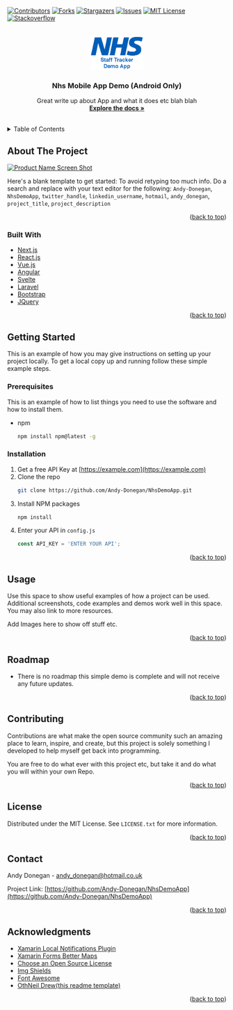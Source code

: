 <div id="top"></div>
<!--
*** Thanks for checking out the Best-README-Template. If you have a suggestion
*** that would make this better, please fork the repo and create a pull request
*** or simply open an issue with the tag "enhancement".
*** Don't forget to give the project a star!
*** Thanks again! Now go create something AMAZING! :D
-->



<!-- PROJECT SHIELDS -->
<!--
*** I'm using markdown "reference style" links for readability.
*** Reference links are enclosed in brackets [ ] instead of parentheses ( ).
*** See the bottom of this document for the declaration of the reference variables
*** for contributors-url, forks-url, etc. This is an optional, concise syntax you may use.
*** https://www.markdownguide.org/basic-syntax/#reference-style-links
-->
[![Contributors][contributors-shield]][contributors-url]
[![Forks][forks-shield]][forks-url]
[![Stargazers][stars-shield]][stars-url]
[![Issues][issues-shield]][issues-url]
[![MIT License][license-shield]][license-url]
[![Stackoverflow][stackoverflow-shield]][stackoverflow-url]



<!-- PROJECT LOGO -->
<br />
<div align="center">
  <a href="https://github.com/Andy-Donegan/NhsDemoApp">
    <img src="AppScreenShots/logo.png" alt="Logo" height="80">
  </a>

<h3 align="center">Nhs Mobile App Demo (Android Only)</h3>

  <p align="center">
    Great write up about App and what it does etc blah blah
    <br />
    <a href="https://github.com/Andy-Donegan/NhsDemoApp"><strong>Explore the docs »</strong></a>
    <br />
    <br />
  </p>
</div>



<!-- TABLE OF CONTENTS -->
<details>
  <summary>Table of Contents</summary>
  <ol>
    <li>
      <a href="#about-the-project">About The Project</a>
      <ul>
        <li><a href="#built-with">Built With</a></li>
      </ul>
    </li>
    <li>
      <a href="#getting-started">Getting Started</a>
      <ul>
        <li><a href="#prerequisites">Prerequisites</a></li>
        <li><a href="#installation">Installation</a></li>
      </ul>
    </li>
    <li><a href="#usage">Usage</a></li>
    <li><a href="#roadmap">Roadmap</a></li>
    <li><a href="#contributing">Contributing</a></li>
    <li><a href="#license">License</a></li>
    <li><a href="#contact">Contact</a></li>
    <li><a href="#acknowledgments">Acknowledgments</a></li>
  </ol>
</details>



<!-- ABOUT THE PROJECT -->
## About The Project

[![Product Name Screen Shot][product-screenshot]](https://example.com)

Here's a blank template to get started: To avoid retyping too much info. Do a search and replace with your text editor for the following: `Andy-Donegan`, `NhsDemoApp`, `twitter_handle`, `linkedin_username`, `hotmail`, `andy_donegan`, `project_title`, `project_description`

<p align="right">(<a href="#top">back to top</a>)</p>



### Built With

* [Next.js](https://nextjs.org/)
* [React.js](https://reactjs.org/)
* [Vue.js](https://vuejs.org/)
* [Angular](https://angular.io/)
* [Svelte](https://svelte.dev/)
* [Laravel](https://laravel.com)
* [Bootstrap](https://getbootstrap.com)
* [JQuery](https://jquery.com)

<p align="right">(<a href="#top">back to top</a>)</p>



<!-- GETTING STARTED -->
## Getting Started

This is an example of how you may give instructions on setting up your project locally.
To get a local copy up and running follow these simple example steps.

### Prerequisites

This is an example of how to list things you need to use the software and how to install them.
* npm
  ```sh
  npm install npm@latest -g
  ```

### Installation

1. Get a free API Key at [https://example.com](https://example.com)
2. Clone the repo
   ```sh
   git clone https://github.com/Andy-Donegan/NhsDemoApp.git
   ```
3. Install NPM packages
   ```sh
   npm install
   ```
4. Enter your API in `config.js`
   ```js
   const API_KEY = 'ENTER YOUR API';
   ```

<p align="right">(<a href="#top">back to top</a>)</p>



<!-- USAGE EXAMPLES -->
## Usage

Use this space to show useful examples of how a project can be used. Additional screenshots, code examples and demos work well in this space. You may also link to more resources.

Add Images here to show off stuff etc.


<p align="right">(<a href="#top">back to top</a>)</p>



<!-- ROADMAP -->
## Roadmap

- There is no roadmap this simple demo is complete and will not receive any future updates.

<p align="right">(<a href="#top">back to top</a>)</p>



<!-- CONTRIBUTING -->
## Contributing

Contributions are what make the open source community such an amazing place to learn, inspire, and create, but this project is solely something I developed to help myself get back into programming.

You are free to do what ever with this project etc, but take it and do what you will within your own Repo.

<p align="right">(<a href="#top">back to top</a>)</p>



<!-- LICENSE -->
## License

Distributed under the MIT License. See `LICENSE.txt` for more information.

<p align="right">(<a href="#top">back to top</a>)</p>



<!-- CONTACT -->
## Contact

Andy Donegan - andy_donegan@hotmail.co.uk

Project Link: [https://github.com/Andy-Donegan/NhsDemoApp](https://github.com/Andy-Donegan/NhsDemoApp)

<p align="right">(<a href="#top">back to top</a>)</p>



<!-- ACKNOWLEDGMENTS -->
## Acknowledgments

* [Xamarin Local Notifications Plugin](https://github.com/thudugala/Plugin.LocalNotification)
* [Xamarin Forms Better Maps](https://github.com/dmariogatto/Xamarin.Forms.BetterMaps)
* [Choose an Open Source License](https://choosealicense.com)
* [Img Shields](https://shields.io)
* [Font Awesome](https://fontawesome.com)
* [OthNeil Drew(this readme template)](https://github.com/othneildrew/Best-README-Template)

<p align="right">(<a href="#top">back to top</a>)</p>



<!-- MARKDOWN LINKS & IMAGES -->
<!-- https://www.markdownguide.org/basic-syntax/#reference-style-links -->
[contributors-shield]: https://img.shields.io/github/contributors/Andy-Donegan/NhsDemoApp.svg?style=for-the-badge
[contributors-url]: https://github.com/Andy-Donegan/NhsDemoApp/graphs/contributors
[forks-shield]: https://img.shields.io/github/forks/Andy-Donegan/NhsDemoApp.svg?style=for-the-badge
[forks-url]: https://github.com/Andy-Donegan/NhsDemoApp/network/members
[stars-shield]: https://img.shields.io/github/stars/Andy-Donegan/NhsDemoApp.svg?style=for-the-badge
[stars-url]: https://github.com/Andy-Donegan/NhsDemoApp/stargazers
[issues-shield]: https://img.shields.io/github/issues/Andy-Donegan/NhsDemoApp.svg?style=for-the-badge
[issues-url]: https://github.com/Andy-Donegan/NhsDemoApp/issues
[license-shield]: https://img.shields.io/github/license/Andy-Donegan/NhsDemoApp.svg?style=for-the-badge
[license-url]: https://github.com/Andy-Donegan/NhsDemoApp/LICENSE.txt
[stackoverflow-shield]: https://img.shields.io/badge/SO-STACKOVERFLOW-lightgrey.svg?style=for-the-badge
[stackoverflow-url]: https://stackoverflow.com/users/4043829/andy-donegan
[product-screenshot]: https://github.com/Andy-Donegan/NhsDemoApp/tree/master/AppScreenShots/map.png

